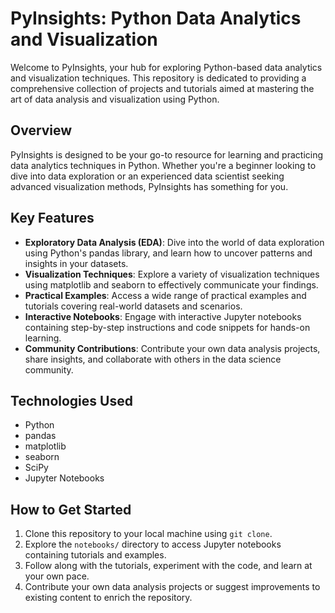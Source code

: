 # PyInsights: Python Data Analytics and Visualization

Welcome to PyInsights, your hub for exploring Python-based data analytics and visualization techniques. This repository is dedicated to providing a comprehensive collection of projects and tutorials aimed at mastering the art of data analysis and visualization using Python.

## Overview

PyInsights is designed to be your go-to resource for learning and practicing data analytics techniques in Python. Whether you're a beginner looking to dive into data exploration or an experienced data scientist seeking advanced visualization methods, PyInsights has something for you.

## Key Features

- **Exploratory Data Analysis (EDA)**: Dive into the world of data exploration using Python's pandas library, and learn how to uncover patterns and insights in your datasets.
- **Visualization Techniques**: Explore a variety of visualization techniques using matplotlib and seaborn to effectively communicate your findings.
- **Practical Examples**: Access a wide range of practical examples and tutorials covering real-world datasets and scenarios.
- **Interactive Notebooks**: Engage with interactive Jupyter notebooks containing step-by-step instructions and code snippets for hands-on learning.
- **Community Contributions**: Contribute your own data analysis projects, share insights, and collaborate with others in the data science community.

## Technologies Used

- Python
- pandas
- matplotlib
- seaborn
- SciPy
- Jupyter Notebooks

## How to Get Started

1. Clone this repository to your local machine using `git clone`.
2. Explore the `notebooks/` directory to access Jupyter notebooks containing tutorials and examples.
3. Follow along with the tutorials, experiment with the code, and learn at your own pace.
4. Contribute your own data analysis projects or suggest improvements to existing content to enrich the repository.

